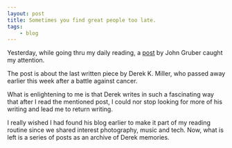 ```yaml
---
layout: post
title: Sometimes you find great people too late.
tags:
    - blog
---
```


Yesterday, while going thru my daily reading, a [post](http://http://daringfireball.net/linked/2011/05/04/derek-miller) by John Gruber caught my attention.

The post is about the last written piece by Derek K. Miller, who passed away earlier this week after a battle against cancer.

What is enlightening to me is that Derek writes in such a fascinating way that after I read the mentioned post, I could nor stop looking for more of his writing and lead me to return writing.

I really wished I had found his blog earlier to make it part of my reading routine since we shared interest photography, music and tech. Now, what is left is a series of posts as an archive of Derek memories.
